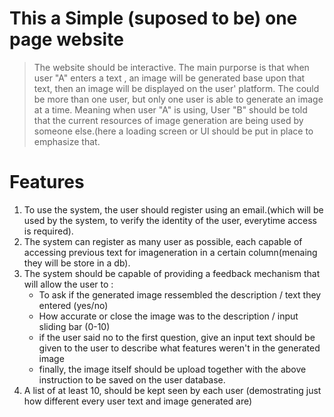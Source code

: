 # This a Simple (suposed to be) one page website
> The website should be interactive. The main purporse is that when user "A" enters a text ,
> an image will be generated base upon that text, then an image will be displayed on the user' platform.
> The could be more than one user, but only one user is able to generate an image at a time. Meaning
> when user "A" is using, User "B" should be told that the current resources of image generation are
> being used by someone else.(here a loading screen or UI should be put in place to emphasize that.

# Features
1. To use the system, the user should register using an email.(which will be used by the system, to verify the identity of the user, everytime access is required).
2. The system can register as many user as possible, each capable of accessing previous text for imageneration in a certain column(menaing they will be store in a db).
3. The system should be capable of providing a feedback mechanism that will allow the user to :
   - To ask if the generated image ressembled the description / text they entered (yes/no)
   - How accurate or close the image was to the description / input sliding bar (0-10)
   - if the user said no to the first question, give an input text should be given to the user to describe what features weren't in the generated image
   - finally, the image itself should be upload together with the above instruction to be saved on the user database.
4. A list of at least 10, should be kept seen by each user (demostrating just how different every user text and image generated are)
